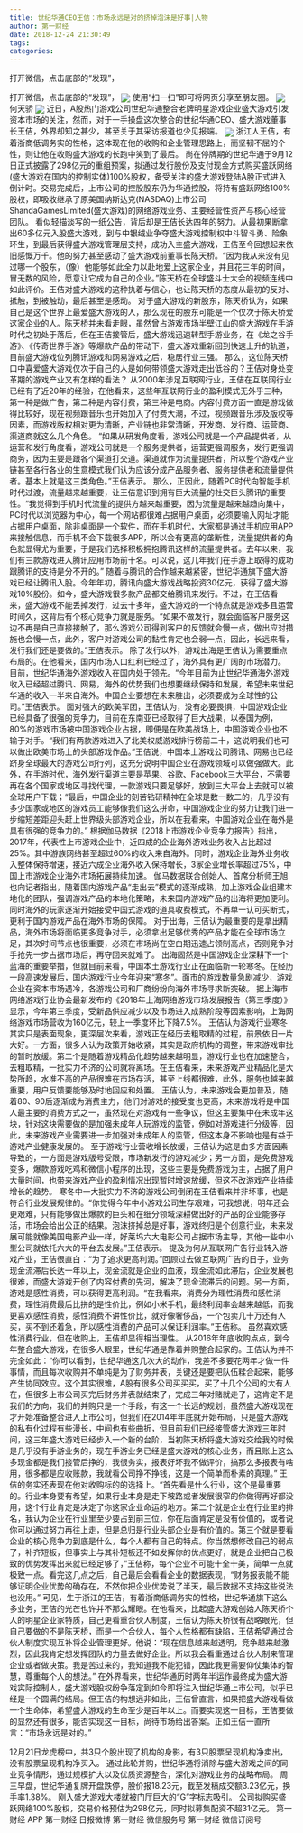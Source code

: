 ```yaml
---
title: 世纪华通CEO王佶：市场永远是对的挤掉泡沫是好事|人物
author: 第一财经
date: 2018-12-24 21:30:49
tags: 
categories: 
---
```

打开微信，点击底部的“发现”，
<!-- more -->
打开微信，点击底部的“发现”，
<img align="center" border="0" src="https://imgcdn.yicai.com/uppics/images/2018/12/7f7b1c26a91eb6e7c3d242d79cb7880f.jpg" />
使用“扫一扫”即可将网页分享至朋友圈。
<img align="center" border="0" src="https://imgcdn.yicai.com/uppics/images/2018/12/17a8e9cca31030f5364ed60296725f03.jpg" />
何天骄
<img align="center" border="0" src="https://imgcdn.yicai.com/uppics/images/2018/12/dc4dfa7d7e58e92d4901303def358ec1.jpg" />
近日，A股热门游戏公司世纪华通整合老牌明星游戏企业盛大游戏引发资本市场的关注，然而，对于一手操盘这次整合的世纪华通CEO、盛大游戏董事长王佶，外界却知之甚少，甚至关于其采访报道也少见报端。
<img align="center" border="0" src="https://imgcdn.yicai.com/uppics/images/2018/12/1d3c5d0484b20e5de4d090bd96cab613.jpg" />
浙江人王佶，有着浙商低调务实的性格，这体现在他的收购和企业管理思路上，而坚韧不屈的个性，则让他在收购盛大游戏的长跑中笑到了最后。
尚在停牌期的世纪华通于9月12日正式披露了298亿元的重组预案，拟通过发行股份及支付现金方式购买盛跃网络(盛大游戏在国内的控制实体)100%股权，备受关注的盛大游戏登陆A股正式进入倒计时。交易完成后，上市公司的控股股东仍为华通控股，将持有盛跃网络100%股权，即吸收继承了原美国纳斯达克(NASDAQ)上市公司ShandaGamesLimited(盛大游戏)的网络游戏业务、主要经营性资产与核心经营团队。
看似轻描淡写的一纸公告，背后却是王佶长达四年的努力。从最初果断拿出60多亿元入股盛大游戏，到与中银绒业争夺盛大游戏控制权中斗智斗勇、险象环生，到最后获得盛大游戏管理层支持，成功入主盛大游戏，王佶至今回想起来依旧感慨万千。他的努力甚至感动了盛大游戏前董事长陈天桥。“因为我从来没有见过哪一个股东，（像）他能够如此全力以赴地爱上这家企业，并且花三年的时间，冒无数的风险，愿意让它成为自己的企业。”陈天桥在全球盛斗士大会的视频连线中如此评价。王佶对盛大游戏的这种执着与信心，也让陈天桥的态度从最初的反对、抵触，到被触动，最后甚至是感动。
对于盛大游戏的新股东，陈天桥认为，如果自己是这个世界上最爱盛大游戏的人，那么现在的股东可能是一个仅次于陈天桥爱这家企业的人。陈天桥并未看走眼，虽然曾占游戏市场半壁江山的盛大游戏在手游时代之初处于落后，但在王佶接管后，盛大游戏迅速转型手游业务，在《龙之谷手游》、《传奇世界手游》等爆款产品的带动下，盛大游戏重新回到快速上升的轨道，目前盛大游戏位列腾讯游戏和网易游戏之后，稳居行业三强。
那么，这位陈天桥口中喜爱盛大游戏仅次于自己的人是如何带领盛大游戏走出低谷的？王佶对身处变革期的游戏产业又有怎样的看法？
从2000年涉足互联网行业，王佶在互联网行业已经有了近20年的经验，在他看来，这些年互联网行业的盈利模式无外乎三种，第一种是做广告，第二种是内容付费，第三种是电商。内容付费方面一直是游戏做得比较好，现在视频跟音乐也开始加入了付费大潮，不过，视频跟音乐涉及版权等因素，而游戏版权相对更为清晰，产业链也非常清晰，开发商、发行商、运营商、渠道商就这么几个角色。
“如果从研发角度看，游戏公司就是一个产品提供者，从运营和发行角度看，游戏公司就是一个服务提供者，运营更强调服务，发行更强调商务，因为主要是跟各个渠道打交道。渠道就作为流量提供者，所以整个游戏产业链甚至各行各业的生意模式我们认为应该分成产品服务者、服务提供者和流量提供者。基本上就是这三类角色。”王佶表示。
那么，正因此，随着PC时代向智能手机时代过渡，流量越来越重要，让王佶意识到拥有巨大流量的社交巨头腾讯的重要性。“我觉得到手机时代流量的提供方越来越重要，因为流量是越来越趋向集中，PC时代以浏览器为中心，每一个网站都很难占据用户桌面，必须要输入网址才能占据用户桌面，除非桌面是一个软件，而在手机时代，大家都是通过手机应用APP来接触信息，而手机不会下载很多APP，所以会有更高的垄断性，流量提供者的角色就显得尤为重要，于是我们选择积极拥抱腾讯这样的流量提供者。去年以来，我们有三款游戏进入腾讯应用市场前十名。可以说，这几年我们在手游上取得的成功跟腾讯的支持是分不开的。”
随着与腾讯的合作越来越紧密，世纪华通旗下盛大游戏已经让腾讯入股。今年年初，腾讯向盛大游戏战略投资30亿元，获得了盛大游戏10%股份。如今，盛大游戏很多款产品都交给腾讯来发行。不过，在王佶看来，盛大游戏不能丢掉发行，过去十多年，盛大游戏的一个特点就是游戏多且运营时间久，这背后有个核心竞争力就是服务。“如果不做发行，就会面临客户服务这边不再是自己直接接触了，那么游戏公司得到客户的反馈就会慢一点，做出应对措施也会慢一点，此外，客户对游戏公司的黏性肯定也会弱一点，因此，长远来看，发行我们还是要做的。”王佶表示。
除了发行以外，游戏出海是王佶认为需要重点布局的。在他看来，国内市场人口红利已经过了，海外具有更广阔的市场潜力。
目前，世纪华通海外游戏收入在国内处于领先。“今年目前为止世纪华通海外游戏收入已经超过腾讯、网易，海外的优势我们也想要继续保持和发展，希望未来世纪华通的收入一半来自海外。中国企业要想在未来胜出，必须要成为全球性的公司。”王佶表示。
面对强大的欧美军团，王佶认为，没有必要畏惧，中国游戏企业已经具备了很强的竞争力，目前在东南亚已经取得了巨大战果，以泰国为例，80%的游戏市场被中国游戏企业占据，即便是在欧美战场上，中国游戏企业也不输于对手。“我们有两款游戏进入了北美权威游戏排行榜前二十，这说明我们也可以做出欧美市场上的头部游戏作品。”王佶说，中国本土游戏公司腾讯、网易也已经跻身全球最大的游戏公司行列，这充分说明中国企业在游戏领域可以做强做大。此外，在手游时代，海外发行渠道主要是苹果、谷歌、Facebook三大平台，不需要再在各个国家或地区寻找代理，一款游戏只要足够好，放到三大平台上去就可以被全球用户下载；“最后，中国企业的刻苦钻研精神在全球是数一数二的，几乎没有多少国家或地区的游戏员工能够像我们这么拼命，中国游戏企业的努力让我们进一步缩短差距迎头赶上世界级头部游戏企业，所以在我看来，中国游戏企业在海外是具有很强的竞争力的。”
根据伽马数据《2018上市游戏企业竞争力报告》指出，2017年，代表性上市游戏企业中，近四成的企业海外游戏业务收入占比超过25%。其中游族网络甚至超过60%的收入来自海外。同时，游戏企业海外业务收入整体保持增速，接近六成企业海外收入保持增长，3家企业增长率超过75%，中国上市游戏企业海外市场拓展持续加速。
伽马数据联合创始人、首席分析师王旭也向记者指出，随着国内游戏产品“走出去”模式的逐渐成熟，加上游戏企业组建本地化的团队，强调游戏产品的本地化策略，未来国内游戏产品的出海将更加便利。同时海外的玩家逐渐开始接受中国式游戏的道具收费模式，不再单一认可买断式，更利于国内游戏产品在海外市场的保障。
对于出海，王佶认为最重要的是拿出精品，海外市场将面临更多竞争对手，必须拿出足够优秀的产品才能在全球市场立足，其次时间节点也很重要，必须在市场尚在空白期迅速占领制高点，否则竞争对手抢先一步占据市场后，再夺回来就难了。
出海固然是中国游戏企业深耕下一个蓝海的重要举措，但就目前来看，中国本土游戏行业正在面临新一轮寒冬。在经历一段高速发展后，国内游戏行业今年迎来“寒冬”。面市的游戏数量急剧减少，游戏企业在资本市场遇冷，各游戏公司和厂商纷纷向海外市场寻求新突破。
据上海市网络游戏行业协会最新发布的《2018年上海网络游戏市场发展报告（第三季度）》显示，今年第三季度，受新品供应减少以及市场进入成熟阶段等因素影响，上海网络游戏市场营收为160亿元，较上一季度环比下降7.5%。
王佶认为游戏行业寒冬其实只是表面现象，更深层次来看，游戏正在经历去粗取精的过程，前景依旧一片大好。一方面，很多人认为政策开始收紧，其实是政府机构的调整，带来游戏审批的暂时放缓。第二个是随着游戏精品化趋势越来越明显，游戏行业也在加速整合，去粗取精，一批实力不济的公司就将离场。在王佶看来，未来游戏产业精品化是大势所趋，水准不高的产品很难在市场存活，甚至上线都很难，此外，服务也越来越重要，用户反馈要能够及时地回应和处置。
王佶认为，未来游戏会更加普及，随着80、90后逐渐成为消费主力，他们对游戏的接受度也更高，未来游戏将是中国人最主要的消费方式之一，虽然现在对游戏有一些争议，但这主要集中在未成年这块，针对这块需要做的是加强未成年人玩游戏的监管，例如对游戏进行分级等，因此，未来游戏产业需要进一步加强对未成年人的监管，但这本身不影响也是有益于游戏产业健康发展的。
至于游戏行业营收增长放缓，王佶认为这是由多方面因素导致的，一方面是游戏版号受限，市场新发行的游戏减少；另一方面，是免费游戏变多，爆款游戏吃鸡和微信小程序的出现，这些主要是免费游戏为主，占据了用户大量时间，也带来游戏产业的盈利情况出现暂时增速放缓，但这不改游戏产业持续增长的趋势。
寒冬中一大批实力不济的游戏公司倒闭在王佶看来并非坏事，也是符合行业发展规律的。“你觉得今年中小游戏公司生存艰难，可我想说，明年还会更艰难，只有能够做出爆款的巨头和在细分领域深耕做出好的产品的企业能够存活，市场会给出公正的结果。泡沫挤掉总是好事，游戏终归是个创意行业，未来发展可能就像美国电影产业一样，好莱坞六大电影公司占据市场主导，其他一些中小型公司就依托六大的平台去发展。”王佶表示。
提及为何从互联网广告行业转入游戏产业，王佶很直白：“为了追求更高利润。”回顾过去做互联网广告的日子，业务现金流滞后长达一年以上，现金流就是企业的血液，现金流如此滞后，企业发展也很难，而盛大游戏开创了内容付费的先河，解决了现金流滞后的问题。另一方面，游戏是感性消费，可以获得更高利润。“在我看来，消费分为理性消费和感性消费，理性消费最后比拼的是性价比，例如小米手机，最终利润率会越来越低，而我更喜欢感性消费，感性消费不讲性价比，就好像奢侈品，一个包卖几十万还有人买，买不到还着急，所以感性消费的产品可以保证利润率。”王佶称。
虽然喜欢感性消费行业，但在收购上，王佶却显得相当理性。
从2016年年底收购点点，到今年整合盛大游戏，在很多人眼里，世纪华通是靠着并购整合起家的。王佶认为并不完全如此：“你可以看到，世纪华通这几次大的动作，我差不多要花两年才做一件事情，而且每次收购并不单纯是为了财务并表，关键还是要把队伍糅合起来，能够产生协同效应。这个其实很难，A股有很多公司买买买，买了十几个公司的大有人在，但很多上市公司买完后财务并表就结束了，完成三年对赌就走了，这肯定不是我们的方向，我们的并购只是一个手段，有这一个长远的规划，虽然盛大游戏现在才开始准备整合进入上市公司，但我们在2014年年底就开始布局，只是盛大游戏的私有化过程有些漫长，中间也有些曲折，但目前我们已经接管盛大游戏三年时间，这三年盛大游戏已经步入一个新的台阶，当初陈天桥将盛大游戏交给我的时候是几乎没有手游业务的，现在手游业务已经是盛大游戏的核心业务，而且账上这么多现金都是我们接管后挣的，我很务实，报表好坏我不做评价，搞那么多报表有啥用，很多都是应收账款，我就看公司挣不挣钱，这是一个简单而朴素的真理。”
王佶的务实还表现在他对收购标的的选择上。“首先看是什么行业，这个是最重要的。行业本身要有希望，如果行业本身是走下坡路或者发展很窄的你做得再好都没用，这个行业肯定是决定了你这家企业命运的地方。第二个就是企业在行业里的排名，我认为企业在行业里至少要占到前三位，你在后面肯定是没有价值的，或者说你可以通过努力再往上走，但是总归是行业头部企业是有价值的。第三个就是要看企业的核心竞争力到底是什么，每个人都有自己的特点。你当然想修改自己的弱点了，补齐短板，但事实上与其补短板还不如发挥你的优点更好，就是企业把自己极致的优势发挥出来就已经足够了，”王佶称，每个企业不可能十全十美，简单一点就极致一点。看完这几点之后，自己最后会看看企业的数据表现，“财务报表能不能够证明企业优势的确存在，不然你把企业优势说了半天，最后数据不支持这些说法也没用。”
可见，生于浙江的王佶，有着浙商低调务实的性格，世纪华通旗下这么多业务，王佶的光芒也许并不那么耀眼。在他看来，比起盛大游戏创始人陈天桥个人的明星企业家特质，自己更看重合伙人制度，王佶认为陈天桥很有战略眼光，但自己要做的不是陈天桥，而是一个合伙人，每个人性格都有缺陷，王佶希望通过合伙人制度实现互补将企业管理更好。他说：“现在信息越来越透明，竞争越来越激烈，因此我肯定想发挥团队的力量去做好企业。所以我会看重通过合伙人制来管理企业或者做决策。我是苦过来的，我知道我不能犯错，因此我更需要仰仗集体的智慧，尊重每个人的想法。”
在外界看来，世纪华通历时两年半运作最终成为盛大游戏实际控制人，盛大游戏股权纷争落定到如今即将注入世纪华通上市公司，似乎已经是一个圆满的结局。但王佶的构想远非如此，王佶曾直言，如果把盛大游戏看做一个生命体，希望盛大游戏的生命至少是百年以上。而要实现这一目标，王佶要做的显然还有很多，能否实现这一目标，尚待市场给出答案。正如王佶一直所言：“市场永远是对的。”
 
 
12月21日龙虎榜中，共3只个股出现了机构的身影，有3只股票呈现机构净卖出，没有股票呈现机构净买入。
通过此轮并购，世纪华通将消除与盛大游戏之间的同业竞争情形，通过规模扩大以及优质资源整合，深化对游戏业务的战略布局。
周三早盘，世纪华通复牌开盘跌停，股价报18.23元，截至发稿成交额3.23亿元，换手率1.38%。
刚入盛大游戏大楼就被门厅巨大的“G”字标志吸引。
公司拟购买盛跃网络100%股权，交易价格预估为298亿元，同时拟募集配资不超31亿元。
第一财经
APP
第一财经
日报微博
第一财经
微信服务号
第一财经
微信订阅号
